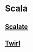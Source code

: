 # Scala

## [Scalate](https://github.com/scalate/scalate)

## [Twirl](https://github.com/playframework/twirl)
